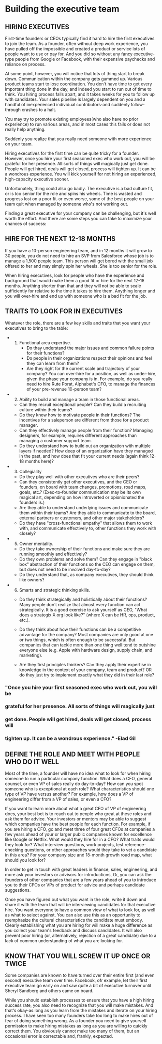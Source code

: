 # Building the executive team

## HIRING EXECUTIVES
First-time founders or CEOs typically find it hard to hire the first
executives to join the team. As a founder, often without deep work
experience, you have pulled off the impossible and created a product or
service lots of people want to use or pay for. And you did so without
any fancy executive-type people from Google or Facebook, with their
expensive paychecks and reliance on process.

At some point, however, you will notice that lots of thing start to
break down. Communication within the company gets gummed up. Various
product teams start to lose coordination. You don't have time to get
every important thing done in the day, and indeed you start to run out
of time to think. You hiring process falls apart, and it takes weeks for
you to follow up with candidates. Your sales pipeline is largely
dependent on you and a handful of inexperienced individual
contributors-and suddenly follow-through crashes to a halt.

You may try to promote existing employees(who also have no prior
experience) to run various areas, and in most cases this fails or does
not really help anything.

Suddenly you realize that you really need someone with more experience
on your team.

Hiring executives for the first time can be quite tricky for a founder.
However, once you hire your first seasoned exec who work out, you will
be grateful for her presence. All sorts of things will magically just
get done. People will get hired, deals will get closed, process will
tighten up. It can be a wondrous experience. You will kick yourself for
not hiring an experienced, high-capacity executive sooner.

Unfortunately, thing could also go badly. The executive is a bad culture
fit, or is too senior for the role and spins his wheels.
Time is wasted and progress lost on a poor fit-or even worse, some of
the best people on your team quit when managed by someone who's not
working out.

Finding a great executive for your company can be challenging, but it's
well worth the effort. And there are some steps you can take to maximize
your chances of success:
## HIRE FOR THE NEXT 12-18 MONTHS
If you have a 10-person engineering team, and in 12 months it will grow
to 30 people, you do not need to hire an SVP from Salesforce whose job
is to manage a 1,500 people team. This person will get bored with the
small job offered to her and may simply spin her wheels. She is too
senior for the role.

When hiring executives, look for people who have the experience and
background that would make them a good fit or hire for the next 12-18
months. Anything shorter than that and they will not be able to scale
sufficiently for relative to the time it takes to hire them. Anything
longer and you will over-hire and end up with someone who is a bad fit
for the job.

## TRAITS TO LOOK FOR IN EXECUTIVES
Whatever the role, there are a few key skills and traits that you want
your executives to bring to the table:
 - 1. Functional area expertise.
        - Do thay understand the major issues and common failure points
          for their functions?
        - Do people in their organizations respect their opinions and
          feel they can learn from them?
        - Are they right for the current scale and trajectory of your
          company? You can over-hire for a position, as well as
          under-hire, given the phase your company is in. For example,
          do you really need to hire Rute Porat, Alphabet's CFO, to
          manage the finances of your pre-revenue 10-person team?
 - 2. Ability to build and manage a team in those functional areas.
    - Can they recruit exceptional people?
      Can they build a recruiting culture within their teams?
    - Do they know how to motivate people in their functions? The
      incentives for a saleperson are different from those for a product
      manager.
    - Can they effectively manage people from their function? Managing
      designers, for example, requires different approaches than
      managing a customer support team.
    - Do they understand how to build out an organization with multiple
      layers if needed? How deep of an organization have they managed in
      the past, and how does that fit your current needs (again think
      12-18 months here)?

 - 3. Collegiality
    - Do they play well with other executives who are their peers?
    - Can they consistently get other executives, and the CEO or
      founders, on board with team changes, promotions, road maps,
      goals, etc.? (Exec-to-founder communication may be its own magical
      art, depending on how introverted or opionionated the founders is.)
    - Are they able to understand underlying issues and communicate them
      within their teams? Are they able to communicate to the board,
      external partners or customers, and other major stakeholders?
    - Do they have "cross-functional empathy" that allows them to work
      with, and communicate effectively to, other functions they work
      with closely?

 - 5. Owner mentality.
    - Do they take ownership of their functions and make sure they are
      running smoothly and effectively?
    - Do they own problems and solve them? Can they engage in "black box" abstraction of their functions so the CEO can engage on them, but does not need to be involved day-to-day?
    - Do they understand that, as company executives, they should think
      like owners?

- 6. Smarts and strategic thinking skills.
    - Do they think strategically and holistically about their
      functions? Many people don't realize that almost every function
      can act strategically. It is a good exercise to ask yourself as
      CEO, "What does a strategix X org look like?"
      (where X can be HR, ops, product, etc.).
    - Do they think about how their functions can be a competitive
      advantage for the company? Most companies are only good at one or
      two things, which is often enough to be successful. But companies
      that can tackle more than one thing well tend to outshine everyone
      else (e.g. Apple with hardware design, supply chain, and marketing).

    - Are they first principles thinkers? Can they apply their expertise
      in knowledge in the context of your company, team and product? OR
      do they just try to implement exactly what they did in their last
      role?

### "Once you hire your first seasoned exec who work out, you will be
### grateful for her presence. All sorts of things will magically just
### get done. People will get hired, deals will get closed, process will
### tighten up. It can be a wondrous experience." -Elad Gil

## DEFINE THE ROLE AND MEET WITH PEOPLE WHO DO IT WELL
Most of the time, a founder will have no idea what to look for when
hiring someone to run a particular company function. What does a CFO,
general counsel, or even VP of sales really do day-to-day?
How can you spot someone who is exceptional at each role? What
characteristics should one type of VP have versus another? For example,
how does a VP of engineering differ from a VP of sales, or even a CFO?

If you want to learn more about what a great CFO of VP of engineering
does, your best bet is to reach out to people who great at these roles
and ask them for advice. Your investors or mentors may be able to
suggest which companies have the best people for each function. For
example, if you are hiring a CFO, go and meet three of four great CFOs
at companies a few years ahead of your or larger public companies known
for excellence like Google or Netflix. What would they hire for in a
CFO? What traits would they look for? What interview questions, work
projects, test reference-checking questions, or other approaches would
they take to vet a candidate in this area? For your company size and
18-month growth road map, what should you look for?

In order to get in touch with great leaders in finance, sales,
engineering, and more ask your investors or advisors for introductions,
Or, you can ask the founders of other companies that are a few years
ahead of you to introduce you to their CFOs or VPs of product for advice
and perhaps candidate suggestions.

Once you have figured out what you want in the role, write it down and
share it with the team that will be interviewing candidates for that
executive hire. You want everyone to have a common view of what to look
for, as well as what to select against. You can also use this as an
opportunity to reemphasize the cultural characteristics the candidate
must embody. Clearly establishing what you are hiring for will make a
huge difference as you collect your team's feedback and discuss
candidates. It will also prevent poor hiring (or, alternatively,
rejection of a great candidate)  due to a lack of common understanding
of what you are looking for.

## KNOW THAT YOU WILL SCREW IT UP ONCE OR TWICE
Some companies are known to have turned over their entire first (and
even second) executive team over time. Facebook, ofr example, let their
first executive team go early on and saw quite a bit of executive
turnover until Sheryl Sandberg and others came on board.

While you should establish processes to ensure that you have a high
hiring success rate, you also need to recognize that you will make
mistakes. And that's okay-as long as you learn from the mistakes and
iterate on your hiring process. I have seen too many founders take too
long to make hires out of fear of doing something wrong. As a founder
you need to give yourself permission to make hiring mistakes as long as
you are willing to quickly correct them. You obviously cannot make too
many of them, but an occasional error is correctable and, frankly,
expected.
